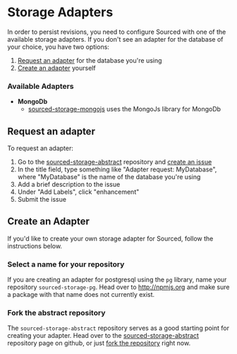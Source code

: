 Storage Adapters
================================================================================

In order to persist revisions, you need to configure Sourced with one of the available storage adapters. If you don't see an adapter for the database of your choice, you have two options:

1. [Request an adapter] for the database you're using
2. [Create an adapter] yourself

### Available Adapters

* __MongoDb__
  * [sourced-storage-mongojs] uses the MongoJs library for MongoDb

Request an adapter
--------------------------------------------------------------------------------

To request an adapter:

1. Go to the [sourced-storage-abstract] repository and [create an issue]
2. In the title field, type something like "Adapter request: MyDatabase", where "MyDatabase" is the name of the database you're using
3. Add a brief description to the issue
4. Under "Add Labels", click "enhancement"
5. Submit the issue

Create an Adapter
--------------------------------------------------------------------------------

If you'd like to create your own storage adapter for Sourced, follow the instructions below.

### Select a name for your repository

If you are creating an adapter for postgresql using the `pg` library, name your repository `sourced-storage-pg`. Head over to http://npmjs.org and make sure a package with that name does not currently exist.

### Fork the abstract repository

The `sourced-storage-abstract` repository serves as a good starting point for creating your adapter. Head over to the [sourced-storage-abstract] repository page on github, or just [fork the repository] right now. 


<!-- Links below this comment -->

[sourced-storage-mongojs]: https://github.com/christianbradley/sourced-storage-mongojs

[sourced-storage-abstract]: https://github.com/christianbradley/sourced-storage-abstract

[fork the repository]: https://github.com/christianbradley/sourced-storage-abstract/fork

[create an issue]: https://github.com/christianbradley/sourced-storage-abstract/issues/new

[create an adapter]: #create-an-adapter
[request an adapter]: #request-an-adapter
